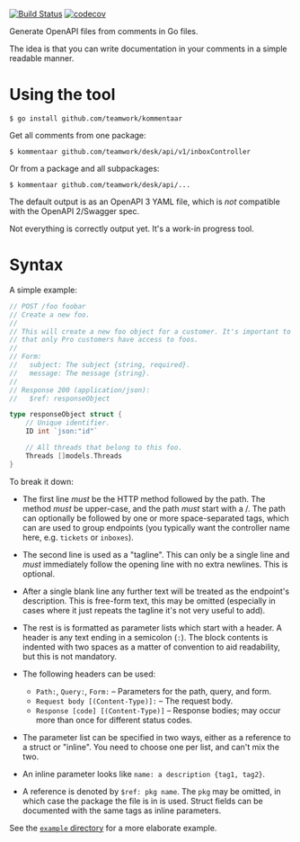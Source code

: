 [![Build Status](https://travis-ci.org/Teamwork/kommentaar.svg?branch=master)](https://travis-ci.org/Teamwork/kommentaar)
[![codecov](https://codecov.io/gh/Teamwork/kommentaar/branch/master/graph/badge.svg)](https://codecov.io/gh/Teamwork/kommentaar)

Generate OpenAPI files from comments in Go files.

The idea is that you can write documentation in your comments in a simple
readable manner.

Using the tool
==============

    $ go install github.com/teamwork/kommentaar

Get all comments from one package:

    $ kommentaar github.com/teamwork/desk/api/v1/inboxController

Or from a package and all subpackages:

    $ kommentaar github.com/teamwork/desk/api/...

The default output is as an OpenAPI 3 YAML file, which is *not* compatible with
the OpenAPI 2/Swagger spec.

Not everything is correctly output yet. It's a work-in progress tool.

Syntax
======

A simple example:

```go
// POST /foo foobar
// Create a new foo.
//
// This will create a new foo object for a customer. It's important to remember
// that only Pro customers have access to foos.
//
// Form:
//   subject: The subject {string, required}.
//   message: The message {string}.
//
// Response 200 (application/json):
//   $ref: responseObject

type responseObject struct {
    // Unique identifier.
    ID int `json:"id"`

    // All threads that belong to this foo.
    Threads []models.Threads
}
```

To break it down:

- The first line *must* be the HTTP method followed by the path. The method
  *must* be upper-case, and the path *must* start with a /.
  The path can optionally be followed by one or more space-separated tags, which
  can are used to group endpoints (you typically want the controller name here,
  e.g. `tickets` or `inboxes`).

- The second line is used as a "tagline". This can only be a single line and
  *must* immediately follow the opening line with no extra newlines. This is
  optional.

- After a single blank line any further text will be treated as the endpoint's
  description. This is free-form text, this may be omitted (especially in cases
  where it just repeats the tagline it's not very useful to add).

- The rest is is formatted as parameter lists which start with a header. A
  header is any text ending in a semicolon (`:`). The block contents is indented
  with two spaces as a matter of convention to aid readability, but this is not
  mandatory.

- The following headers can be used:

  - `Path:`, `Query:`, `Form:`  – Parameters for the path, query, and form.
  - `Request body [(Content-Type)]:` – The request body.
  - `Response [code] [(Content-Type)]` – Response bodies; may occur more than
    once for different status codes.

- The parameter list can be specified in two ways, either as a reference to a
  struct or "inline". You need to choose one per list, and can't mix the two.

- An inline parameter looks like `name: a description {tag1, tag2}`.

- A reference is denoted by `$ref: pkg name`. The `pkg` may be omitted, in
  which case the package the file is in is used. Struct fields can be documented
  with the same tags as inline parameters.

See the [`example` directory](/example) for a more elaborate example.
